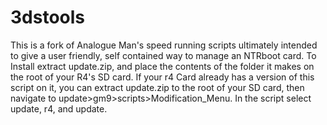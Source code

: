 # 3dstools
This is a fork of Analogue Man's speed running scripts ultimately intended to give a user friendly, self contained way to manage an NTRboot card. To Install extract update.zip, and place the contents of the folder it makes on the root of your R4's SD card.
If your r4 Card already has a version of this script on it, you can extract update.zip to the root of your SD card, then navigate to update>gm9>scripts>Modification_Menu.
In the script select update, r4, and update.
